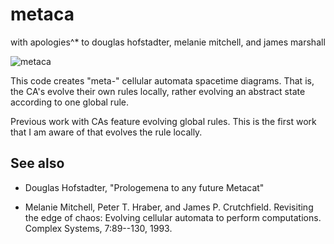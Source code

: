 metaca
======
with apologies^* to douglas hofstadter, melanie mitchell, and james marshall

![metaca](http://metameso.org/~joe/timesCA.png "MetaCA")

This code creates "meta-" cellular automata spacetime diagrams.
That is, the CA's evolve their own rules locally, rather evolving
an abstract state according to one global rule.

Previous work with CAs feature evolving global rules.  This is the
first work that I am aware of that evolves the rule locally.

## See also

- Douglas Hofstadter, "Prologemena to any future Metacat"

- Melanie Mitchell, Peter T. Hraber, and James P. Crutchfield. Revisiting the edge of chaos: Evolving cellular automata to perform computations. Complex Systems, 7:89--130, 1993.
